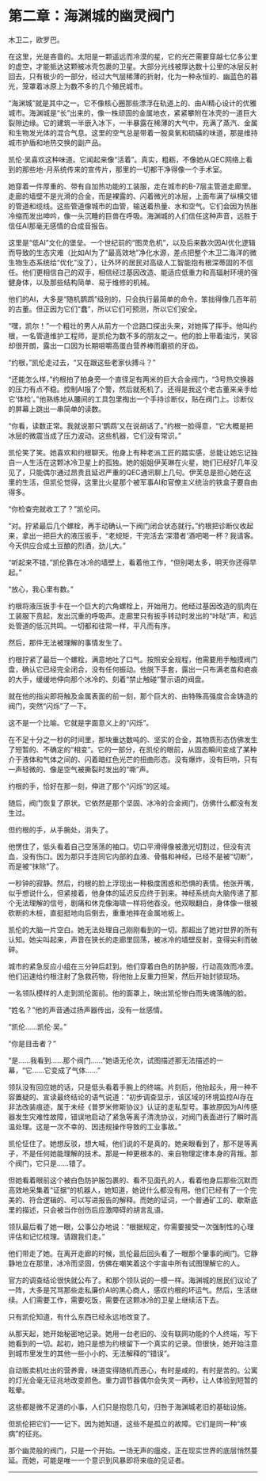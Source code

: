# **第二章：海渊城的幽灵阀门**

木卫二，欧罗巴。

在这里，光是吝啬的。太阳是一颗遥远而冷漠的星，它的光芒需要穿越七亿多公里的虚空，才能抵达这颗被冰壳包裹的卫星。大部分光线被厚达数十公里的冰层反射回去，只有极少的一部分，经过大气层稀薄的折射，化为一种永恒的、幽蓝色的暮光，笼罩着冰原上为数不多的几个殖民城市。

“海渊城”就是其中之一。它不像核心圈那些漂浮在轨道上的、由AI精心设计的优雅城市。海渊城是“长”出来的，像一株顽固的金属地衣，紧紧攀附在冰壳的一道巨大裂隙边缘。它的建筑一半嵌入冰下，一半暴露在稀薄的大气中，充满了蒸汽、金属和生物发光体的混合气息。这里的空气总是带着一股臭氧和硫磺的味道，那是维持城市护盾和地热交换的副产品。

凯伦·吴喜欢这种味道。它闻起来像“活着”。真实，粗粝，不像她从QEC网络上看到的那些地-月系统传来的宣传片，那里的一切都干净得像一个手术室。

她穿着一件厚重的、带有自加热功能的工装服，走在城市的B-7层主管道走廊里。走廊的墙壁不是光滑的合金，而是裸露的、闪着微光的冰层，上面布满了纵横交错的管道和缆线。这些管道像城市的血管，输送着热量、水和空气。它们会因为热胀冷缩而发出呻吟，像一头沉睡的巨兽在呼吸。海渊城的人们信任这种声音，远胜于信任AI那毫无感情的合成音报告。

这里是“低AI”文化的堡垒。一个世纪前的“图灵危机”，以及后来数次因AI优化逻辑而导致的生态灾难（比如AI为了“最高效地”净化水源，差点把整个木卫二海洋的微生物生态系统给“优化”没了），让外环的居民对高级人工智能抱有根深蒂固的不信任。他们更相信自己的双手，相信经过基因改造、能适应低重力和高辐射环境的强健身体，以及那些结构简单、易于维修的机械。

他们的AI，大多是“随机鹦鹉”级别的，只会执行最简单的命令，笨拙得像几百年前的古董。但正因为它们“蠢”，所以它们可预测，所以它们安全。

“嘿，凯尔！”一个粗壮的男人从前方一个岔路口探出头来，对她挥了挥手。他叫约根，一名管道维护工程师，是凯伦为数不多的朋友之一。他的脸上带着油污，笑容却很开朗，露出一口因为长期咀嚼高蛋白营养棒而磨损的牙齿。

“约根，”凯伦走过去，“又在跟这些老家伙搏斗？”

“还能怎么样，”约根拍了拍身旁一个直径足有两米的巨大合金阀门，“3号热交换器的压力有点不稳。控制AI报了个警，然后就死机了。还得是我这个老古董来亲手给它‘体检’。”他熟练地从腰间的工具包里掏出一个手持诊断仪，贴在阀门上。诊断仪的屏幕上跳出一串简单的读数。

“你看，读数正常。我就说那只‘鹦鹉’又在说胡话了。”约根一脸得意，“它大概是把冰层的微震当成了压力波动。这些机器，它们没有常识。”

凯伦笑了笑。她喜欢和约根聊天。他身上有种老派工匠的踏实感，总能让她忘记独自一人生活在这颗冰冷卫星上的孤独。她的姐姐伊芙琳在火星，她们已经好几年没见了，只能偶尔通过昂贵且延迟严重的QEC通讯聊上几句。伊芙总是担心她在这里的生活，但凯伦觉得，这里比火星那个被军事AI和官僚主义统治的铁盒子要自由得多。

“你检查完就收工了？”凯伦问。

“对。拧紧最后几个螺栓，再手动确认一下阀门闭合状态就行。”约根把诊断仪收起来，拿出一把巨大的液压扳手，“老规矩，干完活去‘深潜者’酒吧喝一杯？我请客。今天供应合成土豆酿的烈酒，劲儿大。”

“听起来不错，”凯伦靠在冰冷的墙壁上，看着他工作，“但别喝太多，明天你还得早起。”

“放心，我心里有数。”

约根将液压扳手卡在一个巨大的六角螺栓上，开始用力。他经过基因改造的肌肉在工装服下贲起，发出沉重的呼吸声。走廊里只有扳手转动时发出的“咔哒”声，和远处管道的低沉共鸣。一切都和往常一样，平凡而有序。

然后，那件无法被理解的事情发生了。

约根拧紧了最后一个螺栓，满意地吐了口气。按照安全规程，他需要用手触摸阀门盘，确认它已经完全闭合，没有任何振动。他脱下手套，露出一只布满老茧和疤痕的大手，缓缓地伸向那个冰冷的、刻着“禁止触碰”警示语的阀盘。

就在他的指尖即将触及金属表面的前一刻，那个巨大的、由特殊高强度合金铸造的阀门，突然“闪烁”了一下。

这不是一个比喻。它就是字面意义上的“闪烁”。

在不足十分之一秒的时间里，那块重达数吨的、坚实的合金，其物质形态仿佛发生了短暂的、不确定的“相变”。它的一部分，在凯伦的眼前，从固态瞬间变成了某种介于液体和气体之间的、闪着暗红色光芒的扭曲形态。没有爆炸，没有巨响，只有一声轻微的、像是空气被撕裂时发出的“嘶”声。

约根的手，恰好在那一刻，伸进了那个“闪烁”的区域。

随后，阀门恢复了原状。它依然是那个坚固、冰冷的合金阀门，仿佛什么都没有发生过。

但约根的手，从手腕处，消失了。

他愣住了，低头看着自己空荡荡的袖口。切口平滑得像被激光切割过，但没有流血，没有伤口。因为那只手连同它内部的血液、骨骼和神经，已经不是被“切断”，而是被“抹除”了。

一秒钟的寂静。然后，约根的脸上浮现出一种极度困惑和恐惧的表情。他张开嘴，似乎想说什么，但紧接着，他身体的延迟反应终于到来。神经系统向大脑传递了那个无法理解的信号，剧痛和休克像海啸一样将他吞没。他双眼翻白，身体像一根被砍断的木桩，直挺挺地向后倒去，重重地摔在金属地板上。

凯伦的大脑一片空白。她无法处理自己刚刚看到的一切。那超出了她对世界的所有认知。她尖叫起来，声音在狭长的走廊里回荡，被冰冷的墙壁反射，变得尖利而破碎。

城市的紧急反应小组在三分钟后赶到。他们穿着白色的防护服，行动高效而冷漠。他们迅速给约根注射了急救药物，将他抬上反重力担架，然后开始封锁现场。

一名领队模样的人走到凯伦面前。他的面罩上，映出凯伦惨白而失魂落魄的脸。

“姓名？”他的声音通过扬声器传出，没有一丝感情。

“凯伦……凯伦·吴。”

“你是目击者？”

“是……我看到……那个阀门……”她语无伦次，试图描述那无法描述的一幕，“它……它变成了气体……”

领队没有回应她的话，只是低头看着手腕上的终端。片刻后，他抬起头，用一种不容置疑的、宣读最终结论的语气说道：“初步调查显示，该区域的环境监控AI存在非法改装痕迹，属于未经《普罗米修斯协议》认证的走私型号。事故原因为AI传感器发生灾难性故障，错误地启动了紧急等离子清洗协议，对阀门表面进行了瞬时高温处理。这是一次不幸的、因违规操作导致的工业事故。”

凯伦怔住了。她想反驳，想大喊，他们说的不是真的。她亲眼看到了，那不是等离子，不是任何她能理解的技术。那是一种更根本的、来自物理定律本身的背叛。那个阀门，它只是……错了。

但她看着眼前这个被白色防护服包裹的、看不见面孔的人，看着他身后那些沉默而高效地采集着“证据”的机器人，她知道，她说什么都没有用。他们已经有了一个完美的、符合逻辑的、可以写进报告的解释。而她的证词，一个普通矿工的、歇斯底里的描述，只会被当作创伤后应激障碍的胡言乱语。

领队最后看了她一眼，公事公办地说：“根据规定，你需要接受一次强制性的心理评估和记忆梳理。请跟我们走。”

他们带走了她。在离开走廊的时候，凯伦最后回头看了一眼那个肇事的阀门。它静静地立在那里，冰冷而坚固，仿佛在嘲笑着这个宇宙中所有试图理解它的人。

官方的调查结论很快就公布了。和那个领队说的一模一样。海渊城的居民们议论了一阵，大多是咒骂那些走私廉价AI的黑心商人，感叹约根的坏运气。然后，生活继续。人们需要工作，需要吃饭，需要在这颗冰冷的卫星上继续活下去。

只有凯伦知道，有什么东西已经永远地改变了。

从那天起，她开始秘密地记录。她用一台老旧的、没有联网功能的个人终端，写下她看到的一切。起初，她只是想为约根留下一个真实的记录。但很快，她开始注意到城市里发生的其他一些小小的、无法解释的“错误”。

自动贩卖机吐出的营养膏，味道变得随机而恶心，有时是咸的，有时是苦的。公寓的灯光会毫无征兆地改变颜色。重力调节器偶尔会失灵一两秒，让人体验到短暂的眩晕。

这些都是微不足道的小事，人们只是抱怨几句，归咎于海渊城老旧的基础设施。

但凯伦把它们一一记下。因为她知道，这些不是孤立的故障。它们是同一种“疾病”的征兆。

那个幽灵般的阀门，只是一个开始。一场无声的瘟疫，正在现实世界的底层悄然蔓延。而她，可能是唯一一个意识到风暴即将来临的见证者。

---

